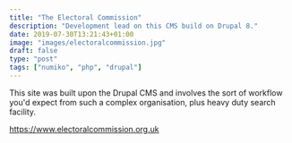 ```yaml
---
title: "The Electoral Commission"
description: "Development lead on this CMS build on Drupal 8."
date: 2019-07-30T13:21:43+01:00
image: "images/electoralcommission.jpg"
draft: false
type: "post"
tags: ["numiko", "php", "drupal"]
---
```

This site was built upon the Drupal CMS and involves the sort of workflow you'd expect from such a complex organisation, plus heavy duty search facility.

https://www.electoralcommission.org.uk
